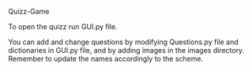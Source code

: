 Quizz-Game

To open the quizz run GUI.py file.

You can add and change questions by modifying Questions.py file and dictionaries in GUI.py file, and by adding images in the images directory. Remember to update the names accordingly to the scheme.
